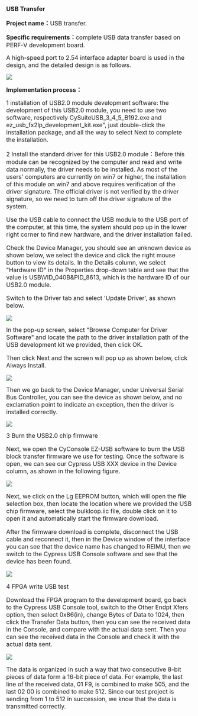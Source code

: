 ### USB Transfer

**<span style="font-size:16px;">Project name：</span>**<span style="font-size:16px;">USB transfer.</span>

**<span style="font-size:16px;">Specific requirements：</span>**<span style="font-size:16px;">complete USB data transfer based on PERF-V development board.</span>

<span style="font-size:16px;">
A high-speed port to 2.54 interface adapter board is used in the design, and the detailed design is as follows.

</span>

![](https://rvboards.org/rvboards/dasdu8syrbgvtzvhfj12f4d5/images_dir/1628069608/90.png)

**<span style="font-size:16px;">Implementation process：</span>**

<span style="font-size:16px;">
1 installation of USB2.0 module development software: the development of this USB2.0 module, you need to use two software, respectively CySuiteUSB_3_4_5_B192.exe and ez_usb_fx2lp_development_kit.exe", just double-click the installation package, and all the way to select Next to complete the installation.

2 Install the standard driver for this USB2.0 module：Before this module can be recognized by the computer and read and write data normally, the driver needs to be installed. As most of the users' computers are currently on win7 or higher, the installation of this module on win7 and above requires verification of the driver signature. The official driver is not verified by the driver signature, so we need to turn off the driver signature of the system.

Use the USB cable to connect the USB module to the USB port of the computer, at this time, the system should pop up in the lower right corner to find new hardware, and the driver installation failed.

Check the Device Manager, you should see an unknown device as shown below, we select the device and click the right mouse button to view its details. In the Details column, we select "Hardware ID" in the Properties drop-down table and see that the value is USB\VID_040B&PID_8613, which is the hardware ID of our USB2.0 module.

Switch to the Driver tab and select 'Update Driver', as shown below.

</span>

![](https://rvboards.org/rvboards/dasdu8syrbgvtzvhfj12f4d5/images_dir/1628069776/91.png)

<span style="font-size:16px;">
In the pop-up screen, select "Browse Computer for Driver Software" and locate the path to the driver installation path of the USB development kit we provided, then click OK.

Then click Next and the screen will pop up as shown below, click Always Install.

</span>

![](https://rvboards.org/rvboards/dasdu8syrbgvtzvhfj12f4d5/images_dir/1628069847/92.png)

<span style="font-size:16px;">
Then we go back to the Device Manager, under Universal Serial Bus Controller, you can see the device as shown below, and no exclamation point to indicate an exception, then the driver is installed correctly.
</span>

![](https://rvboards.org/rvboards/dasdu8syrbgvtzvhfj12f4d5/images_dir/1628069902/93.png)

<span style="font-size:16px;">
3 Burn the USB2.0 chip firmware

Next, we open the CyConsole EZ-USB software to burn the USB block transfer firmware we use for testing. Once the software is open, we can see our Cypress USB XXX device in the Device column, as shown in the following figure.
</span>

![](https://rvboards.org/rvboards/dasdu8syrbgvtzvhfj12f4d5/images_dir/1628069974/94.png)

<span style="font-size:16px;">
Next, we click on the Lg EEPROM button, which will open the file selection box, then locate the location where we provided the USB chip firmware, select the bulkloop.iic file, double click on it to open it and automatically start the firmware download.

After the firmware download is complete, disconnect the USB cable and reconnect it, then in the Device window of the interface you can see that the device name has changed to REIMU, then we switch to the Cypress USB Console software and see that the device has been found.
</span>

![](https://rvboards.org/rvboards/dasdu8syrbgvtzvhfj12f4d5/images_dir/1628070045/95.png)

<span style="font-size:16px;">
4 FPGA write USB test

Download the FPGA program to the development board, go back to the Cypress USB Console tool, switch to the Other Endpt Xfers option, then select 0x86(in), change Bytes of Data to 1024, then click the Transfer Data button, then you can see the received data in the Console, and compare with the actual data sent. Then you can see the received data in the Console and check it with the actual data sent.
</span>

![](https://rvboards.org/rvboards/dasdu8syrbgvtzvhfj12f4d5/images_dir/1628070119/96.png)

<span style="font-size:16px;">
The data is organized in such a way that two consecutive 8-bit pieces of data form a 16-bit piece of data. For example, the last line of the received data, 01 F9, is combined to make 505, and the last 02 00 is combined to make 512. Since our test project is sending from 1 to 512 in succession, we know that the data is transmitted correctly.
</span>


